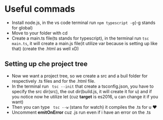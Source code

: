 # Useful commads
- Install node.js, in the vs code terminal run `npm typescript -g`(-g stands for global)
- Move to your folder with cd
- Create a main.ts file(ts stands for typescript), in the terminal run `tsc main.ts`, it will create a main.js file(it utilize var because is setting up like that) (create the .html as well xD)
## Setting up che project tree
- Now we want a project tree, so we create a src and a buil folder for respectively .ts files and for the .html file.
- In the terminal run ` tsc --init` that create a tsconfig.json, you have to specify the src dir(src), the out dir(build.js, it will create it for u) and if you notice now he utilize let (cuz **target** is es2016, u can change it if you want)
- Then you can type ` tsc --w` (stans for watch) it compiles the .ts for u ❤️
- Uncomment **emitOnError** cuz .js run even if i have an error on the .ts